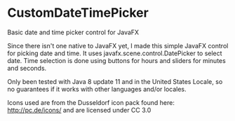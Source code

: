 CustomDateTimePicker
==============

Basic date and time picker control for JavaFX

Since there isn't one native to JavaFX yet, I made this simple JavaFX control for picking date and time.  It uses javafx.scene.control.DatePicker to select date.  Time selection is done using buttons for hours and sliders for minutes and seconds.

Only been tested with Java 8 update 11 and in the United States Locale, so no guarantees if it works with other languages and/or locales.

Icons used are from the Dusseldorf icon pack found here: http://pc.de/icons/ and are licensed under CC 3.0
